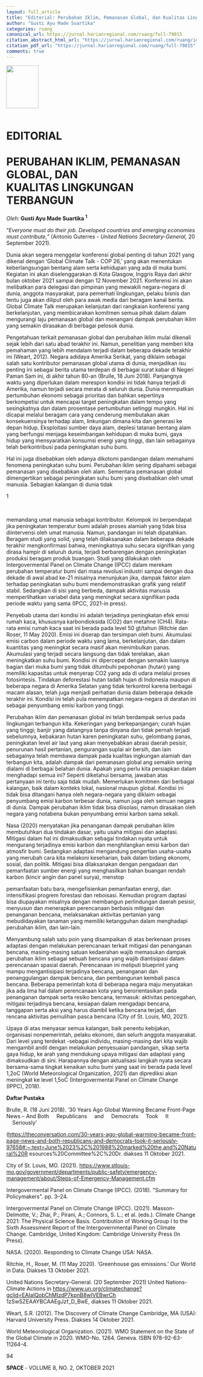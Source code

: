 ```yaml
---
layout: full_article
title: "Editorial: Perubahan Iklim, Pemanasan Global, dan Kualitas Lingkungan Terbangun"
author: "Gusti Ayu Made Suartika"
categories: ruang
canonical_url: https://jurnal.harianregional.com/ruang/full-79015 
citation_abstract_html_url: "https://jurnal.harianregional.com/ruang/id-79015"
citation_pdf_url: "https://jurnal.harianregional.com/ruang/full-79015"  
comments: true
---
```


<div><img src="https://jurnal.harianregional.com/media/79015-1.jpg" alt="" style="width:64pt;height:85pt;">
</div><br clear="all"><a name="caption1"></a>
<h1><a name="bookmark0"></a><span class="font3" style="font-weight:bold;"><a name="bookmark1"></a>EDITORIAL</span><br><br><span class="font3" style="font-weight:bold;"><a name="bookmark2"></a>PERUBAHAN IKLIM, PEMANASAN GLOBAL, DAN</span><br><span class="font3" style="font-weight:bold;"><a name="bookmark3"></a>KUALITAS LINGKUNGAN TERBANGUN</span></h1>
<p><span class="font2" style="font-style:italic;">Oleh:</span><span class="font2" style="font-weight:bold;"> Gusti Ayu Made Suartika <sup>1</sup></span></p>
<p><span class="font4">“</span><span class="font4" style="font-style:italic;">Everyone must do their job. Developed countries and emerging economies must contribute,” </span><span class="font4">(Antonio Guterres - </span><span class="font4" style="font-style:italic;">United Nations Secretary-General,</span><span class="font4"> 20 September 2021).</span></p>
<p><span class="font5">Dunia akan segera menggelar konferensi global penting di tahun 2021 yang dikenal dengan ‘Global Climate Talk - COP 26,’ yang akan menentukan keberlangsungan bentang alam serta kehidupan yang ada di muka bumi. Kegiatan ini akan diselenggarakan di Kota Glasgow, Inggris Raya dari akhir bulan oktober 2021 sampai dengan 12 November 2021. Konferensi ini akan melibatkan para delegasi dan pimpinan yang mewakili negara-negara di dunia, anggota masyarakat, para pemerhati lingkungan, pelaku bisnis dan tentu juga akan diliput oleh para awak media dari beragam kanal berita. Global Climate Talk merupakan kelanjutan dari rangkaian konferensi yang berkelanjutan, yang membicarakan komitmen semua pihak dalam dalam mengurangi laju pemanasan global dan menangani dampak perubahan iklim yang semakin dirasakan di berbagai pelosok dunia.</span></p>
<p><span class="font5">Pengetahuan terkait pemanasan global dan perubahan iklim mulai dikenali sejak lebih dari satu abad terakhir ini. Namun, penelitian yang memberi kita pemahaman yang lebih mendalam terjadi dalam beberapa dekade terakhir ini (Weart, 2012). Negara adidaya Amerika Serikat, yang diklaim sebagai salah satu kontributor pemanasan global utama di dunia, menjadikan isu penting ini sebagai berita utama terdepan di berbagai surat kabar di Negeri Paman Sam ini, di akhir tahun 80-an (Brulle, 18 Juni 2018). Panjangnya waktu yang diperlukan dalam merespon kondisi ini tidak hanya terjadi di Amerika, namun terjadi secara merata di seluruh dunia. Dunia menmpatkan pertumbuhan ekonomi sebagai prioritas dan bahkan sepertinya berkompetisi untuk mencapai target peningkatan dalam tempo yang sesingkatnya dan dalam prosentase pertumbuhan setinggi mungkin. Hal ini dicapai melalui beragam cara yang cenderung membutakan akan konsekuensinya terhadap alam, linkungan dimana kita dan generasi ke depan hidup. Eksploitasi sumber daya alam, deplesi tatanan bentang alam yang berfungsi menjaga keseimbangan kehidupan di muka bumi, gaya hidup yang mensyaratkan konsumsi energi yang tinggi, dan lain sebagainya telah berkontribusi pada peningkatan suhu bumi.</span></p>
<p><span class="font5">Hal ini juga disebabkan oleh adanya dikotomi pandangan dalam memahami fenomena peningkatan suhu bumi. Perubahan iklim sering dipahami sebagai pemanasan yang disebabkan oleh alam. Sementara pemanasan global dimengertikan sebagai peningkatan suhu bumi yang disebabkan oleh umat manusia. Sebagian kalangan di dunia tidak</span></p>
<div>
<p><span class="font0">1</span></p>
</div><br clear="all">
<p><span class="font5">memandang umat manusia sebagai kontributor. Kelompok ini berpendapat jika peningkatan temperatur bumi adalah proses alamiah yang tidak bisa diintervensi oleh umat manusia. Namun, pandangan ini telah dipatahkan. Beragam studi yang solid, yang telah dilaksanakan dalam beberapa dekade terakhir mengkonfirmasi bahwa, meningkatnya suhu secara signifikan yang dirasa hampir di seluruh dunia, terjadi berbarengan dengan peningkatan produksi beragam produk buangan. Studi yang dilakukan oleh Intergovermental Panel on Climate Change (IPCC) dalam merekam perubahan temperatur bumi dari masa revolusi industri sampai dengan dua dekade di awal abad ke-21 misalnya menunjukan jika, dampak faktor alam terhadap peningkatan suhu bumi mendemonstrasikan grafik yang relatif stabil. Sedangkan di sisi yang berbeda, dampak aktivitas manusia memperlihatkan variabel data yang meningkat secara signifikan pada periode waktu yang sama (IPCC, 2021-in press).</span></p>
<p><span class="font5">Penyebab utama dari kondisi ini adalah terjadinya peningkatan efek emisi rumah kaca, khususnya karbondioksida (CO2) dan metahne (CH4). Rata-rata emisi rumah kaca saat ini berada pada level 50 gt/tahun (Ritchie dan Roser, 11 May 2020). Emisi ini diserap dan tersimpan oleh bumi. Akumulasi emisi carbon dalam periode waktu yang lama, berkelanjutan, dan dalam kuantitas yang meningkat secara masif akan menimbulkan panas. Akumulasi yang terjadi secara langsung dan tidak terelakan, akan meningkatkan suhu bumi. Kondisi ini dipercepat dengan semakin luasnya bagian dari muka bumi yang tidak ditumbuhi pepohonan (hutan) yang memiliki kapasitas untuk menyerap CO2 yang ada di udara melalui proses fotosintesis. Tindakan deforestasi hutan tadah hujan di Indonesia maupun di beberapa negara di Amerika Selatan yang tidak terkontrol karena berbagai macam alasan, telah juga menjadi perhatian dunia dalam beberapa dekade terakhir ini. Kondisi ini telah pula menempatkan negara-negara di daratan ini sebagai penyumbang emisi karbon yang tinggi.</span></p>
<p><span class="font5">Perubahan iklim dan pemanasan global ini telah berdampak serius pada lingkungan terbangun kita. Kekeringan yang berkepanjangan; curah hujan yang tinggi; banjir yang datangnya tanpa dinyana dan tidak pernah terjadi sebelumnya, kebakaran hutan karen peningkatan suhu, gelombang panas, peningkatan level air laut yang akan menyebabkan abrasi daerah pesisir, penurunan hasil pertanian, pengurangan suplai air bersih, dan lain sebagainya telah membawa dampak pada kualitas ingkungan alamiah dan terbangun kita, adalah dampak dari pemanasan global ang semakin sering dialami di berbagai belahan dunia. Apakah yang perlu kita persiapkan dalam menghadapi semua ini? Seperti diketahui bersama, jawaban atas pertanyaan ini tentu saja tidak mudah. Memerlukan komitmen dari berbagai kalangan, baik dalam konteks lokal, nasional maupun global. Kondisi ini tidak bisa ditangani hanya oleh negara-negara yang diklaim sebagai penyumbang emisi karbon terbesar dunia, namun juga oleh semuan negara di dunia. Dampak perubahan iklim tidak bisa diisolasi, namun dirasakan oleh negara yang notabena bukan penyumbang emisi karbon sama sekali.</span></p>
<p><span class="font5">Nasa (2020) menyatakan jika penanganan dampak perubahan iklim membutuhkan dua tindakan dasar, yaitu usaha mitigasi dan adaptasi. Mitigasi dalam hal ini dimaksudkan sebagai tindakan nyata untuk mengurang terjadinya emisi karbon dan menghilangkan emisi karbon dari atmosfir bumi. Sedangkan adaptasi mengandung pengertian usaha-usaha yang merubah cara kita melakoni keseharian, baik dalam bidang ekonomi, sosial, dan politik. Mitigasi bisa dilaksanakan dengan pengadaan dan pemanfaatan sumber energi yang menghasilkan bahan buangan rendah karbon (kincir angin dan panel surya), menstop</span></p>
<p><span class="font5">pemanfaatan batu bara, mengefisienkan pemanfaatan energi, dan intensifikasi progrem forestasi dan reboisasi. Kemudian program daptasi bisa diupayakan misalnya dengan membangun perlindungan daerah pesisir, menyusun dan menerapkan perencanaan berbasis mitigasi dan penanganan bencana, melaksanakan aktivitas pertanian yang mebudidayakan tanaman yang memiliki ketangguhan dalam menghadapi perubahan iklim, dan lain-lain.</span></p>
<p><span class="font5">Menyambung salah satu poin yang disampaikan di atas berkenaan proses adaptasi dengan melakukan perencanaan terkait mitigasi dan penanganan bencana, masing-masing satuan kedaerahan wajib memasukan dampak perubahan iklim sebagai sebuah bencana yang wajib diantisipasi dalam perencanaan spasial daerah. Perencanaan ini meliputi blueprint yang mampu mengantisipasi terjadinya bencana, penanganan dan penanggulangan dampak bencana, dan pembangunan kembali pasca bencana. Beberapa pemerintah kota di beberapa negara maju menyatakan jika ada lima hal dalam perencanaan kota yang berorientasikan pada penanganan dampak serta resiko bencana, termasuk: aktivitas pencegahan, mitigasi terjadinya bencana, kesiapan dalam mengadapi bencana, tanggapan serta aksi yang harus diambil ketika bencana terjadi, dan rencana aktivitas pemulihan pasca bencana (City of St. Louis, MO, 2021).</span></p>
<p><span class="font5">Upaya di atas menyasar semua kalangan, baik penentu kebijakan, organisasi nonpemerintah, pelaku ekonomi, dan selurh anggota masyarakat. Dari level yang terdekat -sebagai individu, masing-masing dari kita wajib mengambil andil dengan melakukan penyesuaian pandangan, sikap serta gaya hidup, ke arah yang mendukung upaya mitigasi dan adaptasi yang dimaksudkan di sini. Harapannya dengan aktualisasi langkah nyata secara bersama-sama tingkat kenaikan suhu bumi yang saat ini berada pada level 1,2oC (World Meteorological Organization, 2021) dan diprediksi akan meningkat ke level 1,5oC (Intergovermental Panel on Climate Change (IPPC), 2018).</span></p>
<p><span class="font5" style="font-weight:bold;">Daftar Pustaka</span></p>
<p><span class="font5">Brulle, R. (18 Juni 2018). ‘30 Years Ago Global Warming Became Front-Page News – And Both &nbsp;&nbsp;&nbsp;&nbsp;Republicans &nbsp;&nbsp;&nbsp;&nbsp;and &nbsp;&nbsp;&nbsp;&nbsp;Democrats &nbsp;&nbsp;&nbsp;&nbsp;Took &nbsp;&nbsp;&nbsp;&nbsp;It &nbsp;&nbsp;&nbsp;&nbsp;Seriously’</span></p>
<p><span class="font5">(</span><a href="https://theconversation.com/30-years-ago-global-warming-became-front-page-news-and-both-republicans-and-democrats-took-it-seriously-97658%23:~:text=June%2023%2C%201988%20marked%20the,and%20Natural%20R"><span class="font5">https://theconversation.com/30-years-ago-global-warming-became-front-page-news-and-both-republicans-and-democrats-took-it-seriously-97658#:~:text=June%2023%2C%201988%20marked%20the,and%20Natural%20R</span></a><span class="font5"> esources%20Committee%2C%20Dr. diakses 11 Oktober 2021.</span></p>
<p><span class="font5">City of St. Louis, MO. (2021). </span><a href="https://www.stlouis-mo.gov/government/departments/public-safety/emergency-management/about/Steps-of-Emergency-Management.cfm"><span class="font5">https://www.stlouis-mo.gov/government/departments/public-safety/emergency-management/about/Steps-of-Emergency-Management.cfm</span></a></p>
<p><span class="font5">Intergovermental Panel on Climate Change (IPCC). (2018). &quot;Summary for Policymakers&quot;. pp. 3–24.</span></p>
<p><span class="font5">Intergovermental Panel on Climate Change (IPCC). (2021). Masson-Delmotte, V.; Zhai, P.; Pirani, A.; Connors, S. L.; et al. (eds.). Climate Change 2021: The Physical Science Basis. Contribution of Working Group I to the Sixth Assessment Report of the Intergovernmental Panel on Climate Change. Cambridge, United Kingdom: Cambridge University Press (In Press).</span></p>
<p><span class="font5">NASA. (2020). Responding to Climate Change USA: NASA.</span></p>
<p><span class="font5">Ritchie, H., Roser, M. (11 May 2020). ‘Greenhouse gas emissions.’ Our World in Data. Diakses 13 Oktober 2021.</span></p>
<p><span class="font5">United Nations Secretary-General. (20 September 2021) United Nations-Climate Actions in </span><a href="https://www.un.org/climatechange?gclid=EAIaIQobChMIzdP7kpnB8wIVEBwrCh"><span class="font5">https://www.un.org/climatechange?gclid=EAIaIQobChMIzdP7kpnB8wIVEBwrCh</span></a><span class="font5"> 1zSwSZEAAYBCAAEgJzf_D_BwE, diakses 11 Oktober 2021.</span></p>
<p><span class="font5">Weart, S.R. (2012). The Discovery of Climate Change Cambridge, MA (USA): Harvard University Press. Diakses 14 Oktober 2021.</span></p>
<p><span class="font5">World Meteorological Organization. (2021). WMO Statement on the State of the Global Climate in 2020. WMO-No. 1264. Geneva. ISBN 978-92-63-11264-4.</span></p>
<p><span class="font1">94</span></p>
<p><span class="font1" style="font-weight:bold;">SPACE </span><span class="font1">- VOLUME 8, NO. 2, OKTOBER 2021</span></p>